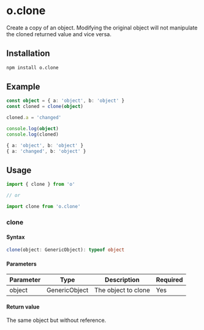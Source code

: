 ---
---

# o.clone
Create a copy of an object. Modifying the original object will not manipulate the cloned returned value and vice versa.

## Installation

```bash npm2yarn
npm install o.clone
```

## Example
```typescript
const object = { a: 'object', b: 'object' }
const cloned = clone(object)

cloned.a = 'changed'

console.log(object)
console.log(cloned)
```

```typescript title="Output"
{ a: 'object', b: 'object' }
{ a: 'changed', b: 'object' }
```

## Usage

```typescript
import { clone } from 'o'

// or

import clone from 'o.clone'
```

### clone

#### Syntax
```typescript
clone(object: GenericObject): typeof object
```

#### Parameters
| Parameter | Type          | Description         | Required |
|-----------|---------------|---------------------|----------|
| object    | GenericObject | The object to clone | Yes      |

#### Return value
The same object but without reference.
